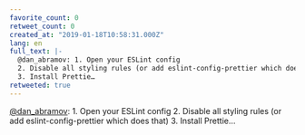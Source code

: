 ```yaml
---
favorite_count: 0
retweet_count: 0
created_at: "2019-01-18T10:58:31.000Z"
lang: en
full_text: |-
  @dan_abramov: 1. Open your ESLint config
  2. Disable all styling rules (or add eslint-config-prettier which does that)
  3. Install Prettie…
retweeted: true
---
```


[@dan_abramov](https://twitter.com/dan_abramov): 1. Open your ESLint config 2.
Disable all styling rules (or add eslint-config-prettier which does that) 3.
Install Prettie…
